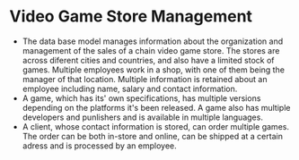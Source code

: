 # Video Game Store Management

- The data base model manages information about the organization and management of the sales of a chain video game store. The stores are across diferent cities and countries, and also have a limited stock of games. Multiple employees work in a shop, with one of them being the manager of that location. Multiple information is retained about an employee including name, salary and contact information.
- A game, which has its' own specifications, has multiple versions depending on the platforms it's been released. A game also has multiple developers and punlishers and is available in multiple languages.
- A client, whose contact information is stored, can order multiple games. The order can be both in-store and online, can be shipped at a certain adress and is processed by an employee.
